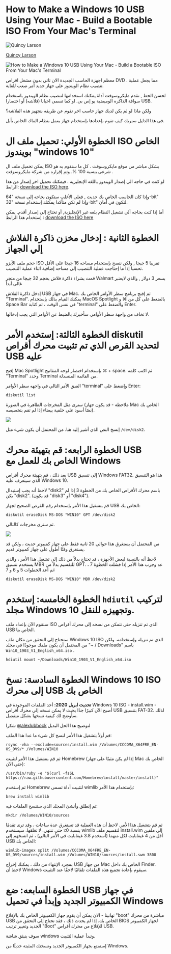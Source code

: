 # How to Make a Windows 10 USB Using Your Mac - Build a Bootable ISO From Your Mac's Terminal

![Quincy Larson](https://www.freecodecamp.org/news/content/images/size/w100/2021/03/Quincy-Larson-photo.jpg)

[Quincy Larson](https://www.freecodecamp.org/news/author/quincylarson/)

![How to Make a Windows 10 USB Using Your Mac - Build a Bootable ISO From Your Mac's Terminal](https://cdn-media-2.freecodecamp.org/w1280/5f9ca043740569d1a4ca4791.jpg)

معظم  اجهزة الحاسب الجديدة الان تاتي بدون مشغل اقراص DVD . مما يجعل عملية تنصيب نظام الويندوز علي جهاز جديد أمر صعب للغاية.

لحسن الحظ , تقدم مايكروسوفت أداة يمكنك استخدامها لتنصيب نظام الويندوز باستخدام سواقة الذاكرة الوميضية يو إس بي. او كما تسمي احيانا (فلاشه) أو اختصارا USB.

ولكن ماذا لو لم يكن لديك جهاز حاسب اخر تقوم عن طريقه بتجهيز هذه الفلاشة؟ 

في هذا الدليل سنريك كيف تقوم بإعدادها بإستخدام جهاز يعمل بنظام الماك الخاص بأبل.

# الخطوة الأولي: تحميل ملف ال ISO الخاص بويندوز "windows 10"

يمكن تحميل ملف ال ISO  بشكل مباشر من موقع مايكروسوفت . كل ما سنقوم به هو شرعي بنسبة 100 %. وتم إقراره من شركة مايكروسوفت .

لو كنت في حاجه الي إصدار الويندوز باللغه الإنجليزية . فيمكنك تحميل اخر إصدار من هذا الرابط:
[download the ISO here](https://www.microsoft.com/en-gb/software-download/windows10ISO).

وإذا كان الحاسب الخاص بك حديث , فعلي الأغلب ستكون بحاجه إلي نسخة "64-bit" وإذا لم تكن متأكدا يمكنك إستخدام نسخه "32-bit" لتكون في أمان.

أما إذا كنت بحاجه ألي تشغيل النظام بلغه غير الإنجليزية, أو تحتاج إلي إصدار أقدم. يمكن إستخدام هذا الرابط :
  [download the ISO here](https://www.microsoft.com/en-gb/software-download/windows10)

# الخطوة الثانية : إدخال مخزن ذاكرة الفلاش إلي الجهاز

حجم ملف الأيزو  ISO  تقريبا 5 جيجا , ولكن ننصح بإستخدام مساحه 16 جيجا علي الأقل تحسبا إذا ما 
إحتاجت عملية التنصيب إلي مساحه إضافية اثناء عملية التنصيب.

قمت بشراء ذاكرة فلاش بحجم 32 جيجا من متجر Walmart  بسعر 3 دولار , والذي لايعتبر غالي أبداً

إدخل ذاكرة الفلاش USB في جهاز Mac. ثم إفتح برنامج سطر الأوامر الخاص بك "Terminal". يمكنك القيام بذلك بإستخدام MacOS Spotlight بالضغط على كل من ⌘ و Space Bar في نفس الوقت ، ثم كتابة "terminal" والضغط على Enter.

لا تخاف من واجهة سطر الأوامر. سأخبرك بالضبط عن الأوامر التي يجب إدخالها.

# الخطوة الثالثة: إستخدم الأمر diskutil لتحديد القرص الذي تم تثبيت محرك أقراص USB عليه
إفتح Mac Spotlight بإستخدام اختصار لوحة المفاتيح ⌘ + space. ثم اكتب كلمة "Terminal" وحدد Terminal من القائمة المنسدلة.

الصق الأمر التالي في واجهه سطر الأوامر "terminal" وإضغط على Enter:

`diskutil list`

سترى مثل المخرجات الظاهرة في الصورة  (ملاحظة - قد يكون جهاز Mac الخاص بك نصًا أسود على خلفية بيضاء إذا لم تقم بتخصيصه).

![](https://www.freecodecamp.org/news/content/images/2019/09/default_-_default_freeCodeCamp_-_-zsh_-_130-33.png)

إنسخ النص الذي أشير إليه هنا. من المحتمل أن يكون شيء مثل
`/dev/disk2`.

# الخطوة الرابعه: قم بتهيئة محرك USB الخاص بك للعمل مع Windows
بعد ذلك ، قم بتهيئة محرك أقراص USB إلى تنسيق Windows FAT32. هذا هو التنسيق الذي سيتعرف عليه Windows 10.

لاحظ أنه يجب إستبدال "disk2" باسم محرك الأقراص الخاص بك من الخطوة 3 إذا لم يكن "disk2". (قد يكون "disk3" أو "disk4").

قم بتشغيل هذا الأمر بإستخدام رقم القرص الصحيح لجهاز USB الخاص بك:

`diskutil eraseDisk MS-DOS "WIN10" GPT /dev/disk2`

ثم سترى مخرجات كالتالي.

![](https://www.freecodecamp.org/news/content/images/2019/09/default_-_default_freeCodeCamp_-_-zsh_-_130-33-1.png)

من المحتمل أن يستغرق هذا حوالي 20 ثانية فقط على جهاز كمبيوتر حديث ، ولكن قد يستغرق وقتًا أطول على جهاز كمبيوتر قديم.

لاحظ أنه بالنسبة لبعض الأجهزة ، قد تحتاج بدلاً من ذلك إلى تشغيل هذا الأمر ، والذي يستخدم تنسيق MBR للتقسيم بدلاً من GPT. عد وجرب هذا الأمر إذا فشلت الخطوة 7 ، ثم أعد الخطوات 5 و 6 و 7:

```
diskutil eraseDisk MS-DOS "WIN10" MBR /dev/disk2
```


# الخطوة الخامسه: إستخدم `hdiutil` لتركيب مجلد Windows 10 وتجهيزه للنقل.

سنقوم الآن بإعداد ملف ISO الذي تم تنزيله حتى نتمكن من نسخه إلى محرك أقراص USB الخاص بنا.

ستحتاج إلى التحقق من مكان ملف Windows 10 ISO الذي تم تنزيله وإستخدامه. ولكن من المحتمل أن يكون ملفك موجودًا في مجلد "~ / Downloads" باسم 
`Win10_1903_V1_English_x64.iso`  .

`hdiutil mount ~/Downloads/Win10_1903_V1_English_x64.iso`

# الخطوة السادسة: نسخ Windows 10 ISO إلى محرك USB الخاص بك

**تحديث ابريل 2020:**   أحد الملفات الموجودة في Windows 10 ISO - install.wim - أصبح الآن كبيرًا جدًا بحيث لا يمكن نسخه إلى محرك أقراص USB بتنسيق FAT-32. لذلك سأوضح لك كيفية نسخها بشكل منفصل.

شكرا  [@alexlubbock](https://twitter.com/alexlubbock)  لتوضيح هذا الحل البديل 

قم أولاً بتشغيل هذا الأمر لنسخ كل شيء ما عدا هذا الملف:

`rsync -vha --exclude=sources/install.wim /Volumes/CCCOMA_X64FRE_EN-US_DV9/* /Volumes/WIN10`

ثم قم بتشغيل هذا الأمر لتثبيت Homebrew (إذا لم يكن مثبتًا على جهاز Mac الخاص بك حتى الآن):

`/usr/bin/ruby -e "$(curl -fsSL https://raw.githubusercontent.com/Homebrew/install/master/install)"`

ثم إستخدم Homebrew لتثبيت أداة تسمى wimlib بإستخدام هذا الأمر:

`brew install wimlib`

ثم إنطلق وأنشئ المجلد الذي ستنسخ الملفات فيه:

`mkdir /Volumes/WIN10/sources`

ثم قم بتشغيل هذا الأمر. لاحظ أن هذه العملية قد تستغرق عدة ساعات ، وقد ترى تقدمًا بنسبة 0٪ حتى تنتهي. لا تغلقها. سيستخدم wimlib لتقسيم ملف install.wim إلى ملفين أقل من 4 غيغابايت لكل منهما (أستخدم 3.8 غيغابايت في الأمر التالي) ، ثم انسخهم إلى USB الخاص بك:

`wimlib-imagex split /Volumes/CCCOMA_X64FRE_EN-US_DV9/sources/install.wim /Volumes/WIN10/sources/install.swm 3800`

بمجرد الإنتهاء من ذلك ، يمكنك إخراج USB من جهاز Mac الخاص بك داخل Finder. لاحظ أن Windows سيقوم بإعادة تجميع هذه الملفات تلقائيًا لاحقًا عند التثبيت.

# الخطوة السابعه: ضع USB في جهاز الكمبيوتر الجديد وإبدأ في تحميل Windows

تهانينا - الان يمكن أن يقوم جهاز الكمبيوتر الخاص بك بالإقلاع "boot" مباشرة من محرك USB الخاص بك. إذا لم يحدث ذلك ، فقد تحتاج إلى التحقق من BIOS لجهاز الكمبيوتر الجديد وتغيير ترتيب "Boot" للإقلاع من محرك أقراص USB.

سوف ينبثق شاشة windows وتبدأ عملية التثبيت.

إستمتع بجهاز الكمبيوتر الجديد ونسختك المثبتة حديثًا من Windows.

